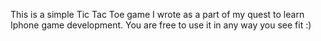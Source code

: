 This is a simple Tic Tac Toe game I wrote as a part of my quest to learn Iphone game development. You are free to use it in any way you see fit :)
